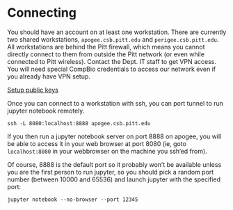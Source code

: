 # Connecting

You should have an account on at least one workstation.  There are currently two shared workstations, `apogee.csb.pitt.edu` and `perigee.csb.pitt.edu`.
All workstations are behind the Pitt firewall, which means you cannot directly connect to them from outside the Pitt network (or even while connected to Pitt wireless).
Contact the Dept. IT staff to get VPN access.  You will need special CompBio credentials to access our network even if you already have VPN setup.

[Setup public keys](https://www.digitalocean.com/community/tutorials/how-to-set-up-ssh-keys-on-ubuntu-1604)

Once you can connect to a workstation with ssh, you can port tunnel to run jupyter notebook remotely.

`ssh -L 8080:localhost:8888 apogee.csb.pitt.edu`

If you then run a jupyter notebook server on port 8888 on apogee, you will be able to access it in your web browser at port 8080 
(ie, goto `localhost:8080` in your webbrowser on the machine you ssh’ed from).  

Of course, 8888 is the default port so it probably won’t be available unless you are the first person to run jupyter, 
so you should pick a random port number (between 10000 and 65536) and launch jupyter with the specified port:  

`jupyter notebook --no-browser --port 12345`
